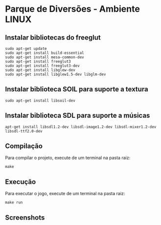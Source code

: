# Parque de Diversões - Ambiente LINUX

## Instalar bibliotecas do freeglut

```
sudo apt-get update
sudo apt-get install build-essential
sudo apt-get install mesa-common-dev
sudo apt-get install freeglut3
sudo apt-get install freeglut3-dev
sudo apt-get install libglew-dev
sudo apt-get install libglew1.5-dev libglm-dev
```

## Instalar biblioteca SOIL para suporte a textura 

```
sudo apt-get install libsoil-dev
```


## Instalar biblioteca SDL para suporte a músicas 

```
apt-get install libsdl1.2-dev libsdl-image1.2-dev libsdl-mixer1.2-dev libsdl-ttf2.0-dev 

```

## Compilação

Para compilar o projeto, execute de um terminal na pasta raiz:

```
make
```

## Execução

Para executar o jogo, execute de um terminal na pasta raiz:

```
make run
```

## Screenshots
